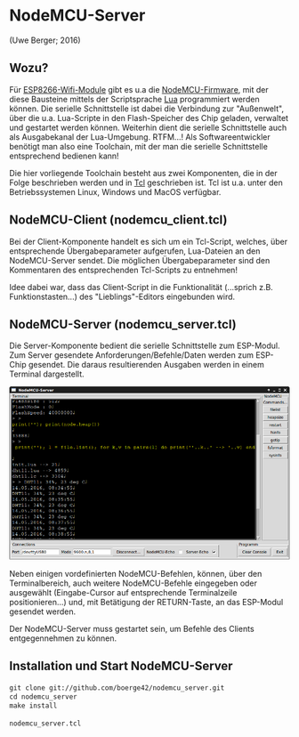 # NodeMCU-Server
(Uwe Berger; 2016)

## Wozu?
Für [ESP8266-Wifi-Module](https://www.mikrocontroller.net/articles/ESP8266)
gibt es u.a die [NodeMCU-Firmware](http://nodemcu.com), mit der diese
Bausteine mittels der Scriptsprache [Lua](https://www.lua.org/) programmiert
werden können. Die serielle Schnittstelle ist dabei die Verbindung zur "Außenwelt",
über die u.a. Lua-Scripte in den Flash-Speicher des Chip geladen, verwaltet 
und gestartet werden können. Weiterhin dient die serielle Schnittstelle auch als
Ausgabekanal der Lua-Umgebung. RTFM...! Als Softwareentwickler benötigt man also eine
Toolchain, mit der man die serielle Schnittstelle entsprechend bedienen kann!

Die hier vorliegende Toolchain besteht aus zwei Komponenten, die in der Folge 
beschrieben werden und in [Tcl](http://www.tcl.tk/) geschrieben ist. Tcl
ist u.a. unter den Betriebssystemen Linux, Windows und MacOS verfügbar.

## NodeMCU-Client (nodemcu_client.tcl)
Bei der Client-Komponente handelt es sich um ein Tcl-Script, welches, über
entsprechende Übergabeparameter aufgerufen, Lua-Dateien an den NodeMCU-Server 
sendet. Die möglichen Übergabeparameter sind den Kommentaren des entsprechenden
Tcl-Scripts zu entnehmen!

Idee dabei war, dass das Client-Script in die Funktionalität (...sprich 
z.B. Funktionstasten...) des "Lieblings"-Editors eingebunden wird.

## NodeMCU-Server (nodemcu_server.tcl)
Die Server-Komponente bedient die serielle Schnittstelle zum ESP-Modul. Zum
Server gesendete Anforderungen/Befehle/Daten werden zum ESP-Chip gesendet. 
Die daraus resultierenden Ausgaben werden in einem Terminal dargestellt. 

![nodemcu_server](https://github.com/boerge42/nodemcu_server/blob/master/pic/nodemcu_server.png)

Neben einigen vordefinierten NodeMCU-Befehlen, können, über den Terminalbereich,
auch weitere NodeMCU-Befehle eingegeben oder ausgewählt (Eingabe-Cursor auf
entsprechende Terminalzeile positionieren...) und, mit Betätigung der 
RETURN-Taste, an das ESP-Modul gesendet werden.

Der NodeMCU-Server muss gestartet sein, um Befehle des Clients entgegennehmen 
zu können.

## Installation und Start NodeMCU-Server
```
git clone git://github.com/boerge42/nodemcu_server.git
cd nodemcu_server
make install

nodemcu_server.tcl

```

